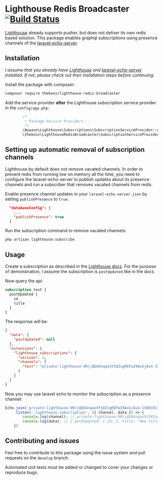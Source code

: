 # Lighthouse Redis Broadcaster [![Build Status](https://travis-ci.org/thekonz/lighthouse-redis-broadcaster.svg?branch=master)](https://travis-ci.org/thekonz/lighthouse-redis-broadcaster)

[Lighthouse](https://lighthouse-php.com/) already supports pusher, but does not deliver its own redis based solution.
This package enables graphql subscriptions using presence channels of the [laravel-echo-server](https://github.com/tlaverdure/laravel-echo-server).

## Installation

*I assume that you already have [Lighthouse](https://lighthouse-php.com/) and [laravel-echo-server](https://github.com/tlaverdure/laravel-echo-server) installed. If not, please check out their installation steps before continuing.* 

Install the package with composer:
```bash
composer require thekonz/lighthouse-redis-broadcaster
```

Add the service provider **after** the Lighthouse subscription service provider in the `config/app.php`:
```php
        /*
         * Package Service Providers...
         */
        \Nuwave\Lighthouse\Subscriptions\SubscriptionServiceProvider::class,
        \thekonz\LighthouseRedisBroadcaster\SubscriptionServiceProvider::class, 
```

## Setting up automatic removal of subscription channels

Lighthouse by default does not remove vacated channels. In order to prevent redis from running low on memory all the time, you need to configure the laravel-echo-server to publish updates about its presence channels and run a subscriber that removes vacated channels from redis.   

Enable presence channel updates in your `laravel-echo-server.json` by setting `publishPresence` to `true`:
```json
  "databaseConfig": {
    ...
    "publishPresence": true
  }
```

Run the subscription command to remove vacated channels:
```bash
php artisan lighthouse:subscribe
```

## Usage

Create a subscription as described in the [Lighthouse docs](https://lighthouse-php.com/4.12/subscriptions/defining-fields.html). For the purpose of demonstration, I assume the subscription is `postUpdated` like in the docs.

Now query the api:
```graphql
subscription test {
  postUpdated {
    id
    title
  }
}
```

The response will be:
```json
{
  "data": {
    "postUpdated": null
  },
  "extensions": {
    "lighthouse_subscriptions": {
      "version": 1,
      "channels": {
        "test": "private-lighthouse-9RrjQE84nqaxXt58ZsgREPaI9AxGjAv4-1588101712"
      }
    }
  }
}
```

Now you may use laravel echo to monitor the subscription as a presence channel:
```js
Echo.join('private-lighthouse-9RrjQE84nqaxXt58ZsgREPaI9AxGjAv4-1588101712')
    .listen('.lighthouse.subscription', ({ channel, data }) => {
        console.log(channel); // private-lighthouse-9RrjQE84nqaxXt58ZsgREPaI9AxGjAv4-1588101712
        console.log(data); // { postUpdated: { id: 1, title: "New title" } }
    })
```

## Contributing and issues

Feel free to contribute to this package using the issue system and pull requests on the `develop` branch.

Automated unit tests must be added or changed to cover your changes or reproduce bugs. 
